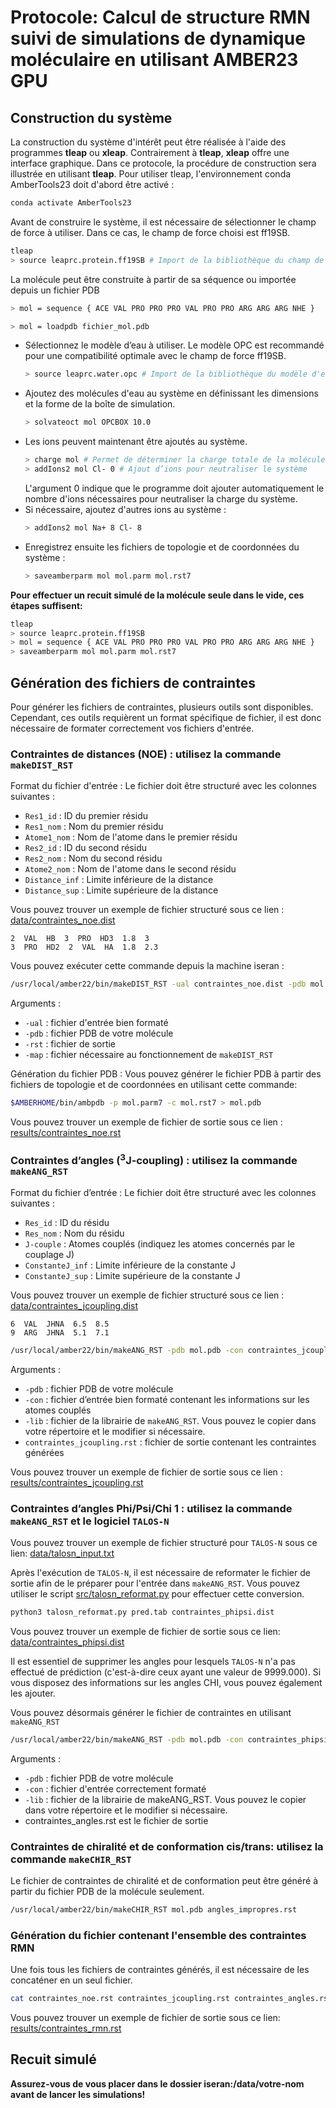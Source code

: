 # Protocole: Calcul de structure RMN suivi de simulations de dynamique moléculaire en utilisant AMBER23 GPU
## Construction du système
La construction du système d'intérêt peut être réalisée à l'aide des programmes **tleap** ou **xleap**. Contrairement à **tleap**, **xleap** offre une interface graphique. Dans ce protocole, la procédure de construction sera illustrée en utilisant **tleap**.
Pour utiliser tleap, l'environnement conda AmberTools23 doit d'abord être activé :
```bash
conda activate AmberTools23
```
Avant de construire le système, il est nécessaire de sélectionner le champ de force à utiliser. Dans ce cas, le champ de force choisi est ff19SB.
```bash
tleap
> source leaprc.protein.ff19SB # Import de la bibliothèque du champ de force
```
La molécule peut être construite à partir de sa séquence ou importée depuis un fichier PDB
```bash
> mol = sequence { ACE VAL PRO PRO PRO VAL PRO PRO ARG ARG ARG NHE }
```

```bash
> mol = loadpdb fichier_mol.pdb
```
- Sélectionnez le modèle d’eau à utiliser. Le modèle OPC est recommandé pour une compatibilité optimale avec le champ de force ff19SB.
  ```bash
  > source leaprc.water.opc # Import de la bibliothèque du modèle d'eau
  ```
- Ajoutez des molécules d'eau au système en définissant les dimensions et la forme de la boîte de simulation.
  ```bash
  > solvateoct mol OPCBOX 10.0
  ```
- Les ions peuvent maintenant être ajoutés au système.
  ```bash
  > charge mol # Permet de déterminer la charge totale de la molécule
  > addIons2 mol Cl- 0 # Ajout d’ions pour neutraliser le système
  ```
  L'argument 0 indique que le programme doit ajouter automatiquement le nombre d'ions nécessaires pour neutraliser la charge du système.
- Si nécessaire, ajoutez d'autres ions au système :
  ```bash
  > addIons2 mol Na+ 8 Cl- 8
  ```
- Enregistrez ensuite les fichiers de topologie et de coordonnées du système :
  ```bash
  > saveamberparm mol mol.parm mol.rst7
  ```
**Pour effectuer un recuit simulé de la molécule seule dans le vide, ces étapes suffisent:**
```bash
tleap
> source leaprc.protein.ff19SB
> mol = sequence { ACE VAL PRO PRO PRO VAL PRO PRO ARG ARG ARG NHE }
> saveamberparm mol mol.parm mol.rst7
```

## Génération des fichiers de contraintes

Pour générer les fichiers de contraintes, plusieurs outils sont disponibles. Cependant, ces outils requièrent un format spécifique de fichier, il est donc nécessaire de formater correctement vos fichiers d'entrée.

### Contraintes de distances (NOE) : utilisez la commande `makeDIST_RST`
Format du fichier d'entrée :
Le fichier doit être structuré avec les colonnes suivantes :

- `Res1_id` : ID du premier résidu
- `Res1_nom` : Nom du premier résidu
- `Atome1_nom` : Nom de l'atome dans le premier résidu
- `Res2_id` : ID du second résidu
- `Res2_nom` : Nom du second résidu
- `Atome2_nom` : Nom de l'atome dans le second résidu
- `Distance_inf` : Limite inférieure de la distance
- `Distance_sup` : Limite supérieure de la distance

Vous pouvez trouver un exemple de fichier structuré sous ce lien : [data/contraintes_noe.dist](https://github.com/TakwaBR/protocole_AMBER/blob/main/data/contraintes_noe.dist)

```text
2  VAL  HB  3  PRO  HD3  1.8  3
3  PRO  HD2  2  VAL  HA  1.8  2.3
```

Vous pouvez exécuter cette commande depuis la machine iseran :
```bash
/usr/local/amber22/bin/makeDIST_RST -ual contraintes_noe.dist -pdb mol.pdb -rst contraintes_noe.rst -map /usr/local/amber22/dat/map.DG-AMBER
```
Arguments :
- `-ual` : fichier d'entrée bien formaté
- `-pdb` : fichier PDB de votre molécule
- `-rst` : fichier de sortie
- `-map` : fichier nécessaire au fonctionnement de `makeDIST_RST`

Génération du fichier PDB :
Vous pouvez générer le fichier PDB à partir des fichiers de topologie et de coordonnées en utilisant cette commande:
```bash
$AMBERHOME/bin/ambpdb -p mol.parm7 -c mol.rst7 > mol.pdb
```
Vous pouvez trouver un exemple de fichier de sortie sous ce lien : [results/contraintes_noe.rst](https://github.com/TakwaBR/protocole_AMBER/blob/main/results/contraintes_noe.rst)

### Contraintes d’angles (<sup>3</sup>J-coupling) : utilisez la commande `makeANG_RST`
Format du fichier d’entrée :
Le fichier doit être structuré avec les colonnes suivantes :

- `Res_id` : ID du résidu
- `Res_nom` : Nom du résidu
- `J-couple` : Atomes couplés (indiquez les atomes concernés par le couplage J)
- `ConstanteJ_inf` : Limite inférieure de la constante J
- `ConstanteJ_sup` : Limite supérieure de la constante J

Vous pouvez trouver un exemple de fichier structuré sous ce lien : [data/contraintes_jcoupling.dist](https://github.com/TakwaBR/protocole_AMBER/blob/main/data/contraintes_jcoupling.dist)

```text
6  VAL  JHNA  6.5  8.5
9  ARG  JHNA  5.1  7.1
```
```bash
/usr/local/amber22/bin/makeANG_RST -pdb mol.pdb -con contraintes_jcoupling.dist -lib /usr/local/amber22/dat/tordef.lib > contraintes_jcoupling.rst
```

Arguments :
- `-pdb` : fichier PDB de votre molécule
- `-con` : fichier d’entrée bien formaté contenant les informations sur les atomes couplés
- `-lib` : fichier de la librairie de `makeANG_RST`. Vous pouvez le copier dans votre répertoire et le modifier si nécessaire.
- `contraintes_jcoupling.rst` : fichier de sortie contenant les contraintes générées

Vous pouvez trouver un exemple de fichier de sortie sous ce lien : [results/contraintes_jcoupling.rst](https://github.com/TakwaBR/protocole_AMBER/blob/main/results/contraintes_jcoupling.rst)

### Contraintes d’angles Phi/Psi/Chi 1 : utilisez la commande `makeANG_RST` et le logiciel `TALOS-N`

Vous pouvez trouver un exemple de fichier structuré pour `TALOS-N` sous ce lien: [data/talosn_input.txt](https://github.com/TakwaBR/protocole_AMBER/blob/main/data/talosn_input.txt)

Après l'exécution de `TALOS-N`, il est nécessaire de reformater le fichier de sortie afin de le préparer pour l'entrée dans `makeANG_RST`. Vous pouvez utiliser le script [src/talosn_reformat.py](https://github.com/TakwaBR/protocole_AMBER/blob/main/src/talosn_reformat.py) pour effectuer cette conversion.

```bash
python3 talosn_reformat.py pred.tab contraintes_phipsi.dist
```
Vous pouvez trouver un exemple de fichier de sortie sous ce lien: [data/contraintes_phipsi.dist](https://github.com/TakwaBR/protocole_AMBER/blob/main/data/contraintes_phipsi.dist)

Il est essentiel de supprimer les angles pour lesquels `TALOS-N` n'a pas effectué de prédiction (c'est-à-dire ceux ayant une valeur de 9999.000). Si vous disposez des informations sur les angles CHI, vous pouvez également les ajouter.

Vous pouvez désormais générer le fichier de contraintes en utilisant `makeANG_RST`
```bash
/usr/local/amber22/bin/makeANG_RST -pdb mol.pdb -con contraintes_phipsi.dist -lib tordef.lib > contraintes_angles.rst
```
Arguments :

- `-pdb` : fichier PDB de votre molécule
- `-con` : fichier d'entrée correctement formaté
- `-lib` : fichier de la librairie de makeANG_RST. Vous pouvez le copier dans votre répertoire et le modifier si nécessaire.
- contraintes_angles.rst est le fichier de sortie

### Contraintes de chiralité et de conformation cis/trans: utilisez la commande `makeCHIR_RST`
Le fichier de contraintes de chiralité et de conformation peut être généré à partir du fichier PDB de la molécule seulement.

```bash
/usr/local/amber22/bin/makeCHIR_RST mol.pdb angles_impropres.rst
```
### Génération du fichier contenant l'ensemble des contraintes RMN
Une fois tous les fichiers de contraintes générés, il est nécessaire de les concaténer en un seul fichier.
```bash
cat contraintes_noe.rst contraintes_jcoupling.rst contraintes_angles.rst angles_impropres.rst > contraintes_rmn.rst
```
Vous pouvez trouver un exemple de fichier de sortie sous ce lien: [results/contraintes_rmn.rst](https://github.com/TakwaBR/protocole_AMBER/blob/main/results/contraintes_rmn.rst)

## Recuit simulé
**Assurez-vous de vous placer dans le dossier iseran:/data/votre-nom avant de lancer les simulations!**
